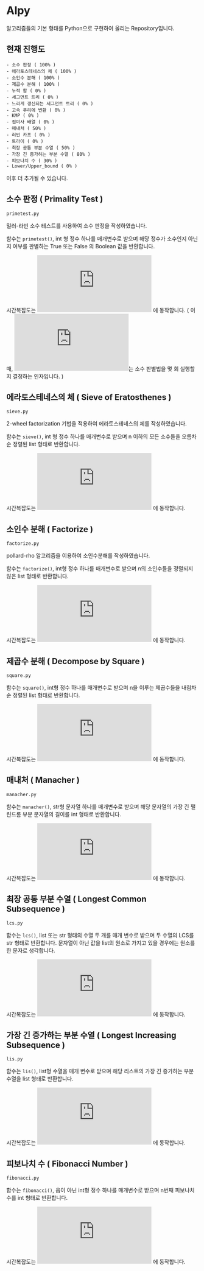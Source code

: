 # Alpy
알고리즘들의 기본 형태를 Python으로 구현하여 올리는 Repository입니다.

## 현재 진행도
    - 소수 판정 ( 100% )
    - 에라토스테네스의 체 ( 100% )
    - 소인수 분해 ( 100% )
    - 제곱수 분해 ( 100% )
    - 누적 합 ( 0% )
    - 세그먼트 트리 ( 0% )
    - 느리게 갱신되는 세그먼트 트리 ( 0% )
    - 고속 푸리에 변환 ( 0% )
    - KMP ( 0% )
    - 접미사 배열 ( 0% )
    - 매내처 ( 50% )
    - 러빈 카프 ( 0% )
    - 트라이 ( 0% )
    - 최장 공통 부분 수열 ( 50% )
    - 가장 긴 증가하는 부분 수열 ( 80% )
    - 피보나치 수 ( 30% )
    - Lower/Upper_bound ( 0% )

이후 더 추가될 수 있습니다.

## 소수 판정 ( Primality Test )
`primetest.py`

밀러-라빈 소수 테스트를 사용하여 소수 판정을 작성하였습니다.

함수는 `primetest()`, int 형 정수 하나를 매개변수로 받으며 해당 정수가 소수인지 아닌지 여부를 판별하는 True 또는 False 의 Boolean 값을 반환합니다.

시간복잡도는 ![O(k\log^3N)](https://latex.codecogs.com/gif.latex?O%28k%5Clog%5E3N%29) 에 동작합니다. ( 이 때, ![k](https://latex.codecogs.com/gif.latex?k)는 소수 판별법을 몇 회 실행할지 결정하는 인자입니다. )

## 에라토스테네스의 체 ( Sieve of Eratosthenes )
`sieve.py`

2-wheel factorization 기법을 적용하여 에라토스테네스의 체를 작성하였습니다.

함수는 `sieve()`, int 형 정수 하나를 매개변수로 받으며 n 이하의 모든 소수들을 오름차순 정렬된 list 형태로 반환합니다.

시간복잡도는 ![O(N\log\log N)](https://latex.codecogs.com/gif.latex?O%28N%5Clog%5Clog%20N%29) 에 동작합니다.

## 소인수 분해 ( Factorize )
`factorize.py`

pollard-rho 알고리즘을 이용하여 소인수분해를 작성하였습니다.

함수는 `factorize()`, int형 정수 하나를 매개변수로 받으며 n의 소인수들을 정렬되지 않은 list 형태로 반환합니다.

시간복잡도는 ![O(N^{\frac{1}{4}})](https://latex.codecogs.com/gif.latex?O%28N%5E%7B%5Cfrac%7B1%7D%7B4%7D%7D%29) 에 동작합니다.

## 제곱수 분해 ( Decompose by Square )
`square.py`

함수는 `square()`, int형 정수 하나를 매개변수로 받으며 n을 이루는 제곱수들을 내림차순 정렬된 list 형태로 반환합니다.

시간복잡도는 ![O(N^{1/4}\sqrt{\ln N})](https://latex.codecogs.com/gif.latex?O%28N%5E%7B%5Cfrac%7B1%7D%7B4%7D%7D%5Csqrt%7B%5Cln%20N%7D%29) 에 동작합니다.

## 매내처 ( Manacher )
`manacher.py`

함수는 `manacher()`, str형 문자열 하나를 매개변수로 받으며 해당 문자열의 가장 긴 팰린드롬 부분 문자열의 길이를 int 형태로 반환합니다.

시간복잡도는 ![O(N)](https://latex.codecogs.com/gif.latex?O%28N%29) 에 동작합니다.

## 최장 공통 부분 수열 ( Longest Common Subsequence )
`lcs.py`

함수는 `lcs()`, list 또는 str 형태의 수열 두 개를 매개 변수로 받으며 두 수열의 LCS를 str 형태로 반환합니다. 문자열이 아닌 값을 list의 원소로 가지고 있을 경우에는 원소를 한 문자로 생각합니다.

시간복잡도는 ![O(N^2)](https://latex.codecogs.com/gif.latex?O%28N%5E2%29) 에 동작합니다.

## 가장 긴 증가하는 부분 수열 ( Longest Increasing Subsequence )
`lis.py`

함수는 `lis()`, list형 수열을 매개 변수로 받으며 해당 리스트의 가장 긴 증가하는 부분 수열을 list 형태로 반환합니다.

시간복잡도는 ![O(N \log N)](https://latex.codecogs.com/gif.latex?O%28N%20%5Clog%20N%29) 에 동작합니다.

## 피보나치 수 ( Fibonacci Number )
`fibonacci.py`

함수는 `fibonacci()`, 음이 아닌 int형 정수 하나를 매개변수로 받으며 n번째 피보나치 수를 int 형태로 반환합니다.

시간복잡도는 ![O(\log N)](https://latex.codecogs.com/gif.latex?O%28%5Clog%20N%29) 에 동작합니다.